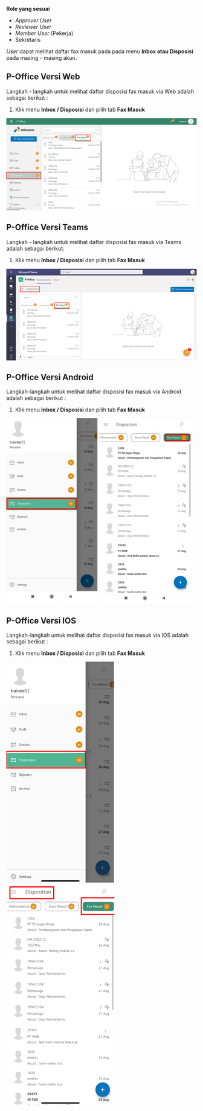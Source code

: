 **Role yang sesuai**

- *Approver User*
- *Reviewer User*
- *Member User* (Pekerja)
- Sekretaris

*User* dapat melihat daftar fax masuk pada pada menu **Inbox atau Disposisi** pada masing - masing akun. 

## **P-Office Versi Web**

Langkah - langkah untuk melihat daftar disposisi fax masuk via Web adalah sebagai berikut :

1. Klik menu **Inbox / Disposisi** dan pilih tab **Fax Masuk**

![gambar](FaxMasuk/FM_WEB/DaftarDisposisi01.png) 

## **P-Office Versi Teams**

Langkah - langkah untuk melihat daftar disposisi fax masuk via Teams adalah sebagai berikut:

1. Klik menu **Inbox / Disposisi** dan pilih tab **Fax Masuk**

![gambar](FaxMasuk/FM_Teams/FM23.png)


## **P-Office Versi Android**

Langkah-langkah untuk melihat daftar disposisi fax masuk via Android adalah sebagai berikut :

1. Klik menu **Inbox / Disposisi** dan pilih tab **Fax Masuk**

![gambar](FaxMasuk/FM_Android/DaftarDisposisi/A01.jpg) ![gambar](FaxMasuk/FM_Android/DaftarDisposisi/A02.jpg) 

## **P-Office Versi IOS**

Langkah-langkah untuk melihat daftar disposisi fax masuk via IOS adalah sebagai berikut :

1. Klik menu **Inbox / Disposisi** dan pilih tab **Fax Masuk**
   
![gambar](FaxMasuk/FM_IOS/FM-20.1.png) ![gambar](FaxMasuk/FM_IOS/FM-20.2.png)